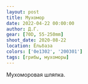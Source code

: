 ```yaml
---
layout: post
title: Мухомор
date: 2022-04-22 00:00:00
author: Д.Г.
gear: [70D, 55-250mm]
shoot_date: 2020-08-22
location: Ёльбаза
colors: ['0e1302', '200301']
tags: [грибы, мухоморы]
---
```

Мухоморовая шляпка.
